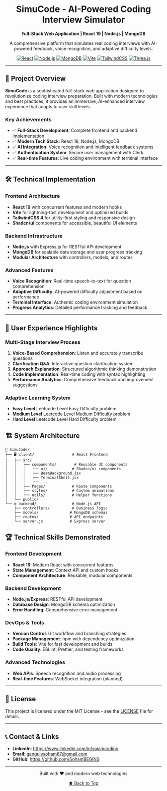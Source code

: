 <div align="center">
  <h1> SimuCode - AI-Powered Coding Interview Simulator</h1>
  <p><strong>Full-Stack Web Application | React 19 | Node.js | MongoDB</strong></p>
  <p>A comprehensive platform that simulates real coding interviews with AI-powered feedback, voice recognition, and adaptive difficulty levels.</p>
  
  [![React](https://img.shields.io/badge/React-19.1.0-61DAFB?style=for-the-badge&logo=react&logoColor=white)](https://reactjs.org/)
  [![Node.js](https://img.shields.io/badge/Node.js-18+-339933?style=for-the-badge&logo=node.js&logoColor=white)](https://nodejs.org/)
  [![MongoDB](https://img.shields.io/badge/MongoDB-4.4+-47A248?style=for-the-badge&logo=mongodb&logoColor=white)](https://mongodb.com/)
  [![Vite](https://img.shields.io/badge/Vite-6.3.5-646CFF?style=for-the-badge&logo=vite&logoColor=white)](https://vitejs.dev/)
  [![TailwindCSS](https://img.shields.io/badge/Tailwind_CSS-4.1.10-38B2AC?style=for-the-badge&logo=tailwind-css&logoColor=white)](https://tailwindcss.com/)
  [![Three.js](https://img.shields.io/badge/Three.js-3D_Graphics-000000?style=for-the-badge&logo=three.js&logoColor=white)](https://threejs.org/)
</div>

---

## 🎯 **Project Overview**

**SimuCode** is a sophisticated full-stack web application designed to revolutionize coding interview preparation. Built with modern technologies and best practices, it provides an immersive, AI-enhanced interview experience that adapts to user skill levels.

### **Key Achievements**
- ✅ **Full-Stack Development**: Complete frontend and backend implementation
- ✅ **Modern Tech Stack**: React 19, Node.js, MongoDB
- ✅ **AI Integration**: Voice recognition and intelligent feedback systems
- ✅ **Authentication System**: Secure user management with Clerk
- ✅ **Real-time Features**: Live coding environment with terminal interface

---

## 🛠️ **Technical Implementation**

### **Frontend Architecture**
- **React 19** with concurrent features and modern hooks
- **Vite** for lightning-fast development and optimized builds
- **TailwindCSS 4** for utility-first styling and responsive design
- **Shadcn/ui** components for accessible, beautiful UI elements

### **Backend Infrastructure**
- **Node.js** with Express.js for RESTful API development
- **MongoDB** for scalable data storage and user progress tracking
- **Modular Architecture** with controllers, models, and routes

### **Advanced Features**
- **Voice Recognition**: Real-time speech-to-text for question comprehension
- **Adaptive Difficulty**: AI-powered difficulty adjustment based on performance
- **Terminal Interface**: Authentic coding environment simulation
- **Progress Analytics**: Detailed performance tracking and feedback

---

## 🎨 **User Experience Highlights**

### **Multi-Stage Interview Process**
1. **Voice-Based Comprehension**: Listen and accurately transcribe questions
2. **Clarification Q&A**: Interactive question clarification system
3. **Approach Explanation**: Structured algorithmic thinking demonstration
4. **Code Implementation**: Real-time coding with syntax highlighting
5. **Performance Analytics**: Comprehensive feedback and improvement suggestions

### **Adaptive Learning System**
- **Easy Level** Leetcode Level Easy Difficulty problem
- **Medium Level** Leetcode Level Medium Difficulty problem
- **Hard Level** Leetcode Level Hard Difficulty problem


## 🏗️ **System Architecture**

```
📁 SimuCode/
├── 🖥️ client/                 # React Frontend
│   ├── src/
│   │   ├── components/        # Reusable UI components
│   │   │   ├── ui/           # Shadcn/ui components
│   │   │   ├── BeamBackground.jsx
│   │   │   ├── TerminalShell.jsx
│   │   │   └── ...
│   │   ├── Pages/            # Route components
│   │   ├── styles/           # Custom animations
│   │   └── utils/            # Helper functions
│   └── public/
└── ⚙️ backend/                # Node.js API
    ├── controllers/          # Business logic
    ├── models/              # MongoDB schemas
    ├── routes/              # API endpoints
    └── server.js            # Express server
```

## 🏆 **Technical Skills Demonstrated**

### **Frontend Development**
- **React 19**: Modern React with concurrent features
- **State Management**: Context API and custom hooks
- **Component Architecture**: Reusable, modular components

### **Backend Development**
- **Node.js/Express**: RESTful API development
- **Database Design**: MongoDB schema optimization
- **Error Handling**: Comprehensive error management

### **DevOps & Tools**
- **Version Control**: Git workflow and branching strategies
- **Package Management**: npm with dependency optimization
- **Build Tools**: Vite for fast development and builds
- **Code Quality**: ESLint, Prettier, and testing frameworks

### **Advanced Technologies**
- **Web APIs**: Speech recognition and audio processing
- **Real-time Features**: WebSocket integration (planned)

---

## 📄 **License**

This project is licensed under the MIT License - see the [LICENSE](LICENSE) file for details.

---

## 📞 **Contact & Links**

- **LinkedIn**: https://www.linkedin.com/in/soiamcoding
- **Email**: gangulysoham67@gmail.com
- **GitHub**: https://github.com/SohamBEGINS

---

<div align="center">
  <p>Built with ❤️ and modern web technologies</p>
  <p>
    <a href="#top">⬆️ Back to Top</a>
  </p>
</div>
